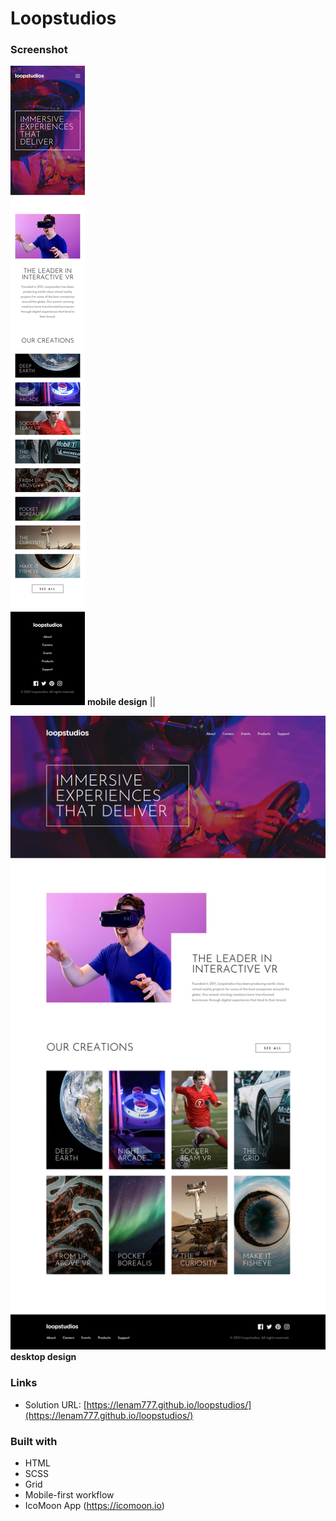 # Loopstudios

### Screenshot

![mobile](/design/mobile-design.jpg) 
**mobile design** ||

![desktop](/design/desktop-design.jpg)
**desktop design**

### Links

- Solution URL: [https://lenam777.github.io/loopstudios/](https://lenam777.github.io/loopstudios/)

### Built with

- HTML
- SCSS
- Grid
- Mobile-first workflow
- IcoMoon App (https://icomoon.io)
